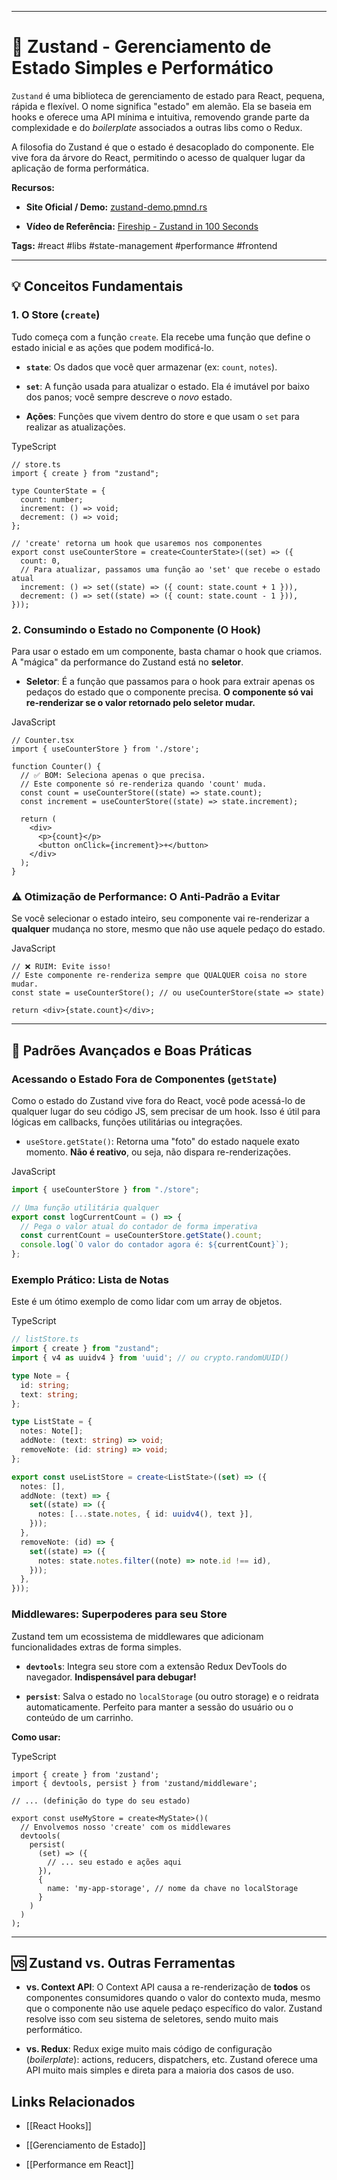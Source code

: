 
---

# 🐻 Zustand - Gerenciamento de Estado Simples e Performático

`Zustand` é uma biblioteca de gerenciamento de estado para React, pequena, rápida e flexível. O nome significa "estado" em alemão. Ela se baseia em hooks e oferece uma API mínima e intuitiva, removendo grande parte da complexidade e do _boilerplate_ associados a outras libs como o Redux.

A filosofia do Zustand é que o estado é desacoplado do componente. Ele vive fora da árvore do React, permitindo o acesso de qualquer lugar da aplicação de forma performática.

**Recursos:**

- **Site Oficial / Demo:** [zustand-demo.pmnd.rs](https://zustand-demo.pmnd.rs/)
    
- **Vídeo de Referência:** [Fireship - Zustand in 100 Seconds](https://www.youtube.com/watch?v=_ngCLZ5Iz-0)
    

**Tags:** #react #libs #state-management #performance #frontend

---

## 💡 Conceitos Fundamentais

### 1. O Store (`create`)

Tudo começa com a função `create`. Ela recebe uma função que define o estado inicial e as ações que podem modificá-lo.

- **`state`**: Os dados que você quer armazenar (ex: `count`, `notes`).
    
- **`set`**: A função usada para atualizar o estado. Ela é imutável por baixo dos panos; você sempre descreve o _novo_ estado.
    
- **Ações**: Funções que vivem dentro do store e que usam o `set` para realizar as atualizações.
    

TypeScript

```
// store.ts
import { create } from "zustand";

type CounterState = {
  count: number;
  increment: () => void;
  decrement: () => void;
};

// 'create' retorna um hook que usaremos nos componentes
export const useCounterStore = create<CounterState>((set) => ({
  count: 0,
  // Para atualizar, passamos uma função ao 'set' que recebe o estado atual
  increment: () => set((state) => ({ count: state.count + 1 })),
  decrement: () => set((state) => ({ count: state.count - 1 })),
}));
```

### 2. Consumindo o Estado no Componente (O Hook)

Para usar o estado em um componente, basta chamar o hook que criamos. A "mágica" da performance do Zustand está no **seletor**.

- **Seletor**: É a função que passamos para o hook para extrair apenas os pedaços do estado que o componente precisa. **O componente só vai re-renderizar se o valor retornado pelo seletor mudar.**
    

JavaScript

```
// Counter.tsx
import { useCounterStore } from './store';

function Counter() {
  // ✅ BOM: Seleciona apenas o que precisa.
  // Este componente só re-renderiza quando 'count' muda.
  const count = useCounterStore((state) => state.count);
  const increment = useCounterStore((state) => state.increment);

  return (
    <div>
      <p>{count}</p>
      <button onClick={increment}>+</button>
    </div>
  );
}
```

### ⚠️ Otimização de Performance: O Anti-Padrão a Evitar

Se você selecionar o estado inteiro, seu componente vai re-renderizar a **qualquer** mudança no store, mesmo que não use aquele pedaço do estado.

JavaScript

```
// ❌ RUIM: Evite isso!
// Este componente re-renderiza sempre que QUALQUER coisa no store mudar.
const state = useCounterStore(); // ou useCounterStore(state => state)

return <div>{state.count}</div>;
```

---

## 🚀 Padrões Avançados e Boas Práticas

### Acessando o Estado Fora de Componentes (`getState`)

Como o estado do Zustand vive fora do React, você pode acessá-lo de qualquer lugar do seu código JS, sem precisar de um hook. Isso é útil para lógicas em callbacks, funções utilitárias ou integrações.

- `useStore.getState()`: Retorna uma "foto" do estado naquele exato momento. **Não é reativo**, ou seja, não dispara re-renderizações.
    

JavaScript

```ts
import { useCounterStore } from "./store";

// Uma função utilitária qualquer
export const logCurrentCount = () => {
  // Pega o valor atual do contador de forma imperativa
  const currentCount = useCounterStore.getState().count;
  console.log(`O valor do contador agora é: ${currentCount}`);
};
```

### Exemplo Prático: Lista de Notas

Este é um ótimo exemplo de como lidar com um array de objetos.

TypeScript

```ts
// listStore.ts
import { create } from "zustand";
import { v4 as uuidv4 } from 'uuid'; // ou crypto.randomUUID()

type Note = {
  id: string;
  text: string;
};

type ListState = {
  notes: Note[];
  addNote: (text: string) => void;
  removeNote: (id: string) => void;
};

export const useListStore = create<ListState>((set) => ({
  notes: [],
  addNote: (text) => {
    set((state) => ({
      notes: [...state.notes, { id: uuidv4(), text }],
    }));
  },
  removeNote: (id) => {
    set((state) => ({
      notes: state.notes.filter((note) => note.id !== id),
    }));
  },
}));
```

### Middlewares: Superpoderes para seu Store

Zustand tem um ecossistema de middlewares que adicionam funcionalidades extras de forma simples.

- **`devtools`**: Integra seu store com a extensão Redux DevTools do navegador. **Indispensável para debugar!**
    
- **`persist`**: Salva o estado no `localStorage` (ou outro storage) e o reidrata automaticamente. Perfeito para manter a sessão do usuário ou o conteúdo de um carrinho.
    

**Como usar:**

TypeScript

```tsx
import { create } from 'zustand';
import { devtools, persist } from 'zustand/middleware';

// ... (definição do type do seu estado)

export const useMyStore = create<MyState>()(
  // Envolvemos nosso 'create' com os middlewares
  devtools(
    persist(
      (set) => ({
        // ... seu estado e ações aqui
      }),
      {
        name: 'my-app-storage', // nome da chave no localStorage
      }
    )
  )
);
```

---

## 🆚 Zustand vs. Outras Ferramentas

- **vs. Context API**: O Context API causa a re-renderização de **todos** os componentes consumidores quando o valor do contexto muda, mesmo que o componente não use aquele pedaço específico do valor. Zustand resolve isso com seu sistema de seletores, sendo muito mais performático.
    
- **vs. Redux**: Redux exige muito mais código de configuração (_boilerplate_): actions, reducers, dispatchers, etc. Zustand oferece uma API muito mais simples e direta para a maioria dos casos de uso.
    

## Links Relacionados

- [[React Hooks]]
    
- [[Gerenciamento de Estado]]
    
- [[Performance em React]]